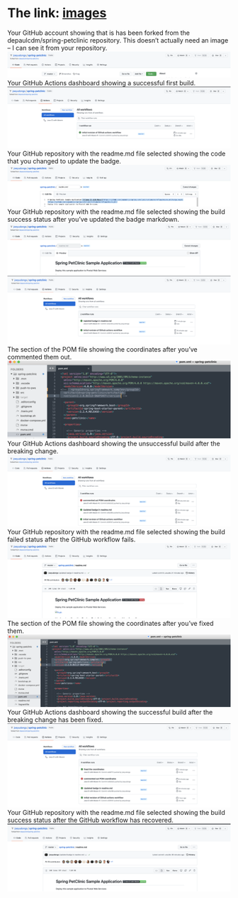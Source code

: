 # The link: [images](images)

Your GitHub account showing that is has been forked from the depaulcdm/spring-petclinic repository. This doesn’t actually need an image – I can see it from your repository.
![Screen Capture #1](images/1.png)
Your GitHub Actions dashboard showing a successful first build.
![Screen Capture #2](images/2.png)
Your GitHub repository with the readme.md file selected showing the code that you changed to update the badge.
![Screen Capture #3](images/3.png)
Your GitHub repository with the readme.md file selected showing the build success status after you’ve updated the badge markdown.
![Screen Capture #4](images/4_1.png)
![Screen Capture #5](images/4_2.png)
The section of the POM file showing the coordinates after you’ve commented them out.
![Screen Capture #6](images/5.png)
Your GitHub Actions dashboard showing the unsuccessful build after the breaking change.
![Screen Capture #7](images/6.png)
Your GitHub repository with the readme.md file selected showing the build failed status after the GitHub workflow fails.
![Screen Capture #8](images/7.png)
The section of the POM file showing the coordinates after you’ve fixed them.
![Screen Capture #9](images/8.png)
Your GitHub Actions dashboard showing the successful build after the breaking change has been fixed.
![Screen Capture #10](images/9.png)
Your GitHub repository with the readme.md file selected showing the build success status after the GitHub workflow has recovered.
![Screen Capture #11](images/10.png)
